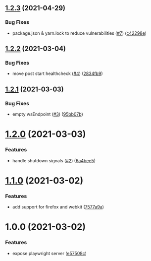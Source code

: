 ## [1.2.3](https://github.com/pixelfactoryio/playwright-server/compare/v1.2.2...v1.2.3) (2021-04-29)


### Bug Fixes

* package.json & yarn.lock to reduce vulnerabilities ([#7](https://github.com/pixelfactoryio/playwright-server/issues/7)) ([c42298e](https://github.com/pixelfactoryio/playwright-server/commit/c42298ee98762f15cbfe3704aa536c7f2f2f1648))

## [1.2.2](https://github.com/pixelfactoryio/playwright-server/compare/v1.2.1...v1.2.2) (2021-03-04)


### Bug Fixes

* move post start healthcheck ([#4](https://github.com/pixelfactoryio/playwright-server/issues/4)) ([2834fb9](https://github.com/pixelfactoryio/playwright-server/commit/2834fb96bfb647a3187f2aa6d3c1306be21fff79))

## [1.2.1](https://github.com/pixelfactoryio/playwright-server/compare/v1.2.0...v1.2.1) (2021-03-03)


### Bug Fixes

* empty wsEndpoint ([#3](https://github.com/pixelfactoryio/playwright-server/issues/3)) ([95bb07b](https://github.com/pixelfactoryio/playwright-server/commit/95bb07beaaa9b9b48706c46a8b4caaa2ff601694))

# [1.2.0](https://github.com/pixelfactoryio/playwright-server/compare/v1.1.0...v1.2.0) (2021-03-03)


### Features

* handle shutdown signals ([#2](https://github.com/pixelfactoryio/playwright-server/issues/2)) ([6a4bee5](https://github.com/pixelfactoryio/playwright-server/commit/6a4bee59ef4c278f34733ace2a6d9c8f4ed3198f))

# [1.1.0](https://github.com/pixelfactoryio/playwright-server/compare/v1.0.0...v1.1.0) (2021-03-02)


### Features

* add support for firefox and webkit ([7577a9a](https://github.com/pixelfactoryio/playwright-server/commit/7577a9a77b06e5d143b3c06444c305e61e2c21da))

# 1.0.0 (2021-03-02)


### Features

* expose playwright server ([e57508c](https://github.com/pixelfactoryio/playwright-server/commit/e57508c2511925f76d666da2c208bbfa1fa6fcdd))
